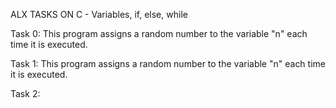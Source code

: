 ALX TASKS ON C - Variables, if, else, while

Task 0: This program assigns a random number to the variable "n" each time it is executed.

Task 1: This program assigns a random number to the variable "n" each time it is executed.

Task 2: 
